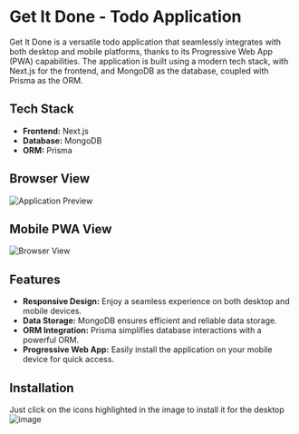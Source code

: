 # Get It Done - Todo Application

Get It Done is a versatile todo application that seamlessly integrates with both desktop and mobile platforms, thanks to its Progressive Web App (PWA) capabilities. The application is built using a modern tech stack, with Next.js for the frontend, and MongoDB as the database, coupled with Prisma as the ORM.

## Tech Stack

- **Frontend:** Next.js
- **Database:** MongoDB
- **ORM:** Prisma

## Browser View
![Application Preview](https://github.com/JaiBhalla03/Get-It-done-PWA-/assets/101990594/9173d5dc-57f8-490a-b341-288e9c9004e8)

## Mobile PWA View
![Browser View](https://github.com/JaiBhalla03/Get-It-done-PWA-/assets/101990594/ad98e1f6-9614-41b3-ba8b-9d320e79768a)

## Features

- **Responsive Design:** Enjoy a seamless experience on both desktop and mobile devices.
- **Data Storage:** MongoDB ensures efficient and reliable data storage.
- **ORM Integration:** Prisma simplifies database interactions with a powerful ORM.
- **Progressive Web App:** Easily install the application on your mobile device for quick access.

## Installation
Just click on the icons highlighted in the image to install it for the desktop
![image](https://github.com/JaiBhalla03/Get-It-done-PWA-/assets/101990594/152bd63a-2e27-4103-9da7-d12ab3ca4653)

